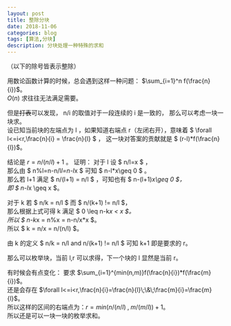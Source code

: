 ```yaml
---
layout: post
title: 整除分块
date: 2018-11-06
categories: blog
tags: [算法,分块]
description: 分块处理一种特殊的求和
---
```


（以下的除号皆表示整除）

用数论函数计算的时候，总会遇到这样一种问题：
$\sum_{i=1}^n f(\frac{n}{i})$。  
$O(n)$ 求往往无法满足需要。

但是~~打表~~可以发现， n/i 的取值对于一段连续的 i 是一致的，
那么可以考虑一块一块求。  
设已知当前块的左端点为 l ，如果知道右端点 r（左闭右开），意味着
$ \forall l<=i<r,\frac{n}{i} = \frac{n}{l} $ ，
这一块对答案的贡献就是
$ (r-l)*f(\frac{n}{l})$。

结论是 $r=n/(n/l)+1$ 。
证明：
对于 l 设 $ n/l=x $ ，  
那么由 $ n\%l=n-n/l*l=n-l*x $ 可知 $ n-l*x\geq 0 $ 。  
那么若 l+1 满足 $ n/(l+1) = n/l $ ，可知也有 $ n-(l+1)*x\geq 0 $，  
即 $ n-l*x \geq x $。  

对于 k 若 $ n/k = n/l $ 而 $ n/(k+1) != n/l $，  
那么根据上式可得 k 满足 $ 0 \leq n-k*x < x $。  
所以 $ n-k*x = n\%x = n-n/x*x $。  
所以 $ k = n/x = n/(n/l) $。

由 k 的定义 $ n/k = n/l and n/(k+1) != n/l $ 可知 k+1 即是要求的 r。

那么可以枚举块，当前 l,r 可以求得，下一个块的 l 显然是当前 r。

有时候会有点变化：
要求 $\sum_{i=1}^{min(n,m)}f(\frac{n}{i})*f(\frac{m}{i})$。  
还是会存在 $\forall l<=i<r,\frac{n}{i}=\frac{n}{l}\;\&\;\frac{m}{i}=\frac{m}{l}$。  
所以这样的区间的右端点为：$r=min(n/(n/l)\;,\;m/(m/l))+1$。  
所以还是可以一块一块的枚举求和。  
